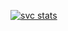 [![svc stats](https://github-readme-stats.vercel.app/api?username=svc-code-pixel)](https://github.com/anuraghazra/github-readme-stats)
